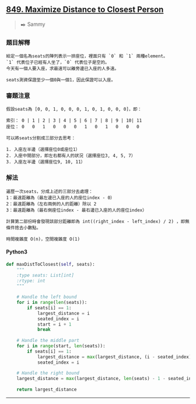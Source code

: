 ## [849. Maximize Distance to Closest Person](https://leetcode.com/problems/maximize-distance-to-closest-person/)
> :black_nib: Sammy
### 題目解釋
	給定一個名為seats的陣列表示一排座位，裡面只有 `0` 和 `1` 兩種element。
	`1` 代表位子已經有人坐了，`0` 代表位子是空的。
	今天有一個人要入座，求最遠可以離旁邊已入座的人多遠。

	seats測資保證至少一個0與一個1，因此保證可以入座。
### 審題注意
	假設seats為 [0, 0, 1, 0, 0, 0, 1, 0, 1, 0, 0, 0]，即：

	索引： 0 | 1 | 2 | 3 | 4 | 5 | 6 | 7 | 8 | 9 | 10| 11
	座位： 0   0   1   0   0   0   1   0   1   0   0   0

	可以將seats分割成三部分去思考：

	1. 入座左半邊（選擇座位0或座位1）
	2. 入座中間部分，即左右都有人的狀況（選擇座位3, 4, 5, 7）
	3. 入座左半邊（選擇座位9, 10, 11）

### 解法
	遍歷一次seats，分成上述的三部分去處理：
	1：最遠距離為（最左邊已入座的人的座位index - 0）
	2：最遠距離為（左右兩側的人的距離）除以 2
	3：最遠距離為（最右側座位index - 最右邊已入座的人的座位index）

	計算第二部份時會發現該部分距離即為 int((right_index - left_index) / 2) ，即無條件捨去小數點。

	時間複雜度 O(n)，空間複雜度 O(1)
#### Python3
```python
def maxDistToClosest(self, seats):
    """
    :type seats: List[int]
    :rtype: int
    """
    
    # Handle the left bound
    for i in range(len(seats)):
        if seats[i] == 1:
            largest_distance = i
            seated_index = i
            start = i + 1
            break
    
    # Handle the middle part
    for i in range(start, len(seats)):
        if seats[i] == 1:
            largest_distance = max(largest_distance, (i - seated_index)//2)
            seated_index = i
    
    # Handle the right bound
    largest_distance = max(largest_distance, len(seats) - 1 - seated_index)
    
    return largest_distance

```
---

